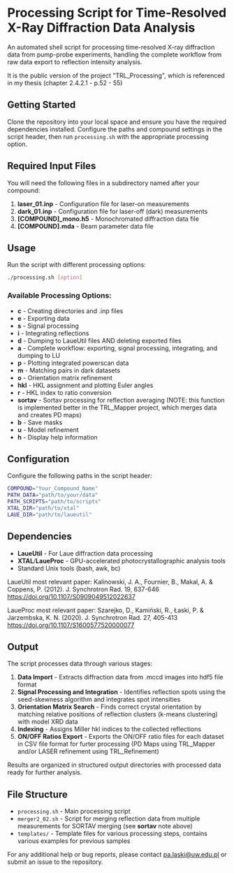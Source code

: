 # Processing Script for Time-Resolved X-Ray Diffraction Data Analysis

An automated shell script for processing time-resolved X-ray diffraction data from pump-probe experiments, handling the complete workflow from raw data export to reflection intensity analysis.

It is the public version of the project "TRL_Processing", which is referenced in my thesis (chapter 2.4.2.1 - p.52 - 55)

## Getting Started

Clone the repository into your local space and ensure you have the required dependencies installed. Configure the paths and compound settings in the script header, then run `processing.sh` with the appropriate processing option.

## Required Input Files

You will need the following files in a subdirectory named after your compound:

1. **laser_01.inp** - Configuration file for laser-on measurements
2. **dark_01.inp** - Configuration file for laser-off (dark) measurements
3. **[COMPOUND]_mono.h5** - Monochromated diffraction data file
4. **[COMPOUND].mda** - Beam parameter data file

## Usage

Run the script with different processing options:

```bash
./processing.sh [option]
```

### Available Processing Options:

- **c** - Creating directories and .inp files
- **e** - Exporting data
- **s** - Signal processing
- **i** - Integrating reflections
- **d** - Dumping to LaueUtil files AND deleting exported files
- **a** - Complete workflow: exporting, signal processing, integrating, and dumping to LU
- **p** - Plotting integrated powerscan data
- **m** - Matching pairs in dark datasets
- **o** - Orientation matrix refinement
- **hkl** - HKL assignment and plotting Euler angles
- **r** - HKL index to ratio conversion
- **sortav** - Sortav processing for reflection averaging (NOTE: this function is implemented better in the TRL_Mapper project, which merges data and creates PD maps)
- **b** - Save masks
- **u** - Model refinement
- **h** - Display help information

## Configuration

Configure the following paths in the script header:

```bash
COMPOUND="Your_Compound_Name"
PATH_DATA="path/to/your/data"
PATH_SCRIPTS="path/to/scripts"
XTAL_DIR="path/to/xtal"
LAUE_DIR="path/to/laueutil"
```

## Dependencies

- **LaueUtil** - For Laue diffraction data processing
- **XTAL**/**LaueProc** - GPU-accelerated photocrystallographic analysis tools
- Standard Unix tools (bash, awk, bc)

LaueUtil most relevant paper:
Kalinowski, J. A., Fournier, B., Makal, A. & Coppens, P. (2012). J. Synchrotron Rad. 19, 637-646
https://doi.org/10.1107/S0909049512022637

LaueProc most relevant paper:
Szarejko, D., Kamiński, R., Łaski, P. & Jarzembska, K. N. (2020). J. Synchrotron Rad. 27, 405-413
https://doi.org/10.1107/S1600577520000077

## Output

The script processes data through various stages:

1. **Data Import** - Extracts diffraction data from .mccd images into hdf5 file format
2. **Signal Processing and Integration** - Identifies reflection spots using the seed-skewness algorithm and integrates spot intensities
3. **Orientation Matrix Search** - Finds correct crystal orientation by matching relative positions of reflection clusters (k-means clustering) with model XRD data
4. **Indexing** - Assigns Miller hkl indices to the collected reflections
5. **ON/OFF Ratios Export** - Exports the ON/OFF ratio files for each dataset in CSV file format for furter processing (PD Maps using TRL_Mapper and/or LASER refinement using TRL_Refinement)

Results are organized in structured output directories with processed data ready for further analysis.

## File Structure

- `processing.sh` - Main processing script
- `merger2_02.sh` - Script for merging reflection data from multiple measurements for SORTAV merging (see **sortav** note above)
- `templates/` - Template files for various processing steps, contains various examples for previous samples


For any additional help or bug reports, please contact pa.laski@uw.edu.pl or submit an issue to the repository.
